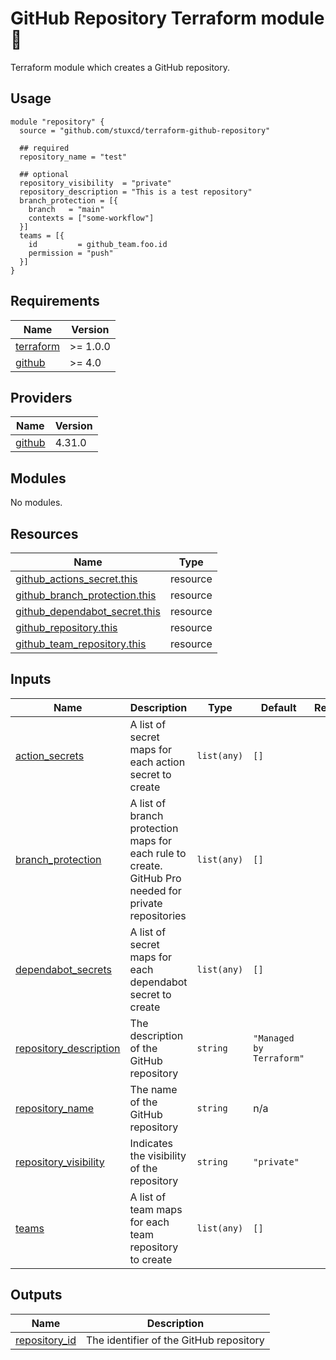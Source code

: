 # GitHub Repository Terraform module :space_invader:

Terraform module which creates a GitHub repository.

## Usage

```hcl
module "repository" {
  source = "github.com/stuxcd/terraform-github-repository"

  ## required
  repository_name = "test"

  ## optional
  repository_visibility  = "private" 
  repository_description = "This is a test repository"
  branch_protection = [{
    branch   = "main"
    contexts = ["some-workflow"]
  }]
  teams = [{
    id         = github_team.foo.id
    permission = "push"
  }]
}
```

<!-- BEGINNING OF PRE-COMMIT-TERRAFORM DOCS HOOK -->
## Requirements

| Name | Version |
|------|---------|
| <a name="requirement_terraform"></a> [terraform](#requirement\_terraform) | >= 1.0.0 |
| <a name="requirement_github"></a> [github](#requirement\_github) | >= 4.0 |

## Providers

| Name | Version |
|------|---------|
| <a name="provider_github"></a> [github](#provider\_github) | 4.31.0 |

## Modules

No modules.

## Resources

| Name | Type |
|------|------|
| [github_actions_secret.this](https://registry.terraform.io/providers/integrations/github/latest/docs/resources/actions_secret) | resource |
| [github_branch_protection.this](https://registry.terraform.io/providers/integrations/github/latest/docs/resources/branch_protection) | resource |
| [github_dependabot_secret.this](https://registry.terraform.io/providers/integrations/github/latest/docs/resources/dependabot_secret) | resource |
| [github_repository.this](https://registry.terraform.io/providers/integrations/github/latest/docs/resources/repository) | resource |
| [github_team_repository.this](https://registry.terraform.io/providers/integrations/github/latest/docs/resources/team_repository) | resource |

## Inputs

| Name | Description | Type | Default | Required |
|------|-------------|------|---------|:--------:|
| <a name="input_action_secrets"></a> [action\_secrets](#input\_action\_secrets) | A list of secret maps for each action secret to create | `list(any)` | `[]` | no |
| <a name="input_branch_protection"></a> [branch\_protection](#input\_branch\_protection) | A list of branch protection maps for each rule to create. GitHub Pro needed for private repositories | `list(any)` | `[]` | no |
| <a name="input_dependabot_secrets"></a> [dependabot\_secrets](#input\_dependabot\_secrets) | A list of secret maps for each dependabot secret to create | `list(any)` | `[]` | no |
| <a name="input_repository_description"></a> [repository\_description](#input\_repository\_description) | The description of the GitHub repository | `string` | `"Managed by Terraform"` | no |
| <a name="input_repository_name"></a> [repository\_name](#input\_repository\_name) | The name of the GitHub repository | `string` | n/a | yes |
| <a name="input_repository_visibility"></a> [repository\_visibility](#input\_repository\_visibility) | Indicates the visibility of the repository | `string` | `"private"` | no |
| <a name="input_teams"></a> [teams](#input\_teams) | A list of team maps for each team repository to create | `list(any)` | `[]` | no |

## Outputs

| Name | Description |
|------|-------------|
| <a name="output_repository_id"></a> [repository\_id](#output\_repository\_id) | The identifier of the GitHub repository |
<!-- END OF PRE-COMMIT-TERRAFORM DOCS HOOK -->
